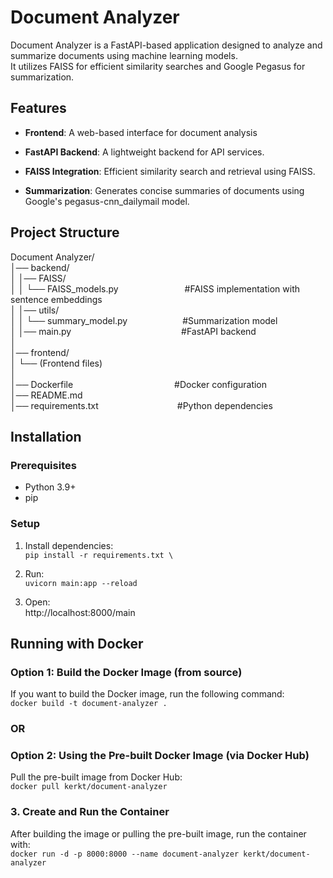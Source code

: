 # **Document Analyzer**


Document Analyzer is a FastAPI-based application designed to analyze and summarize documents using machine learning models.  
It utilizes FAISS for efficient similarity searches and Google Pegasus for summarization.


## **Features**

* **Frontend**: A web-based interface for document analysis

* **FastAPI Backend**: A lightweight backend for API services.

* **FAISS Integration**: Efficient similarity search and retrieval using FAISS.

* **Summarization**: Generates concise summaries of documents using Google's pegasus-cnn_dailymail model.


## **Project Structure**

Document Analyzer/  
│── backend/            
│   │── FAISS/  
│   │   └── FAISS_models.py            #FAISS implementation with sentence embeddings  
│   │── utils/    
│   │   └── summary_model.py       #Summarization model  
│   │── main.py                    #FastAPI backend   
│  
│── frontend/  
│   └── (Frontend files)         
│  
│── Dockerfile                  #Docker configuration   
│── README.md                                     
│── requirements.txt         #Python dependencies 


## **Installation**

### **Prerequisites**

* Python 3.9+
* pip

### **Setup**
1. Install dependencies:   
`pip install -r requirements.txt \`

2.  Run:  
`uvicorn main:app --reload`

3. Open:  
http://localhost:8000/main

## **Running with Docker**

### Option 1: Build the Docker Image (from source)  
If you want to build the Docker image, run the following command:  
`docker build -t document-analyzer . `  

### OR

### Option 2: Using the Pre-built Docker Image (via Docker Hub)  
Pull the pre-built image from Docker Hub:  
`docker pull kerkt/document-analyzer`  

### 3. Create and Run the Container  
After building the image or pulling the pre-built image, run the container with:  
`docker run -d -p 8000:8000 --name document-analyzer kerkt/document-analyzer`

